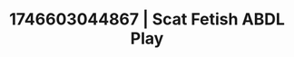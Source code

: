 ---
categories:
- AI-generated
- Close contact
- Erotic art direction
- Sensual touch
- Artistic nudes
- ASMR
- Cosplay
- Hands in hair
image: /assets/images/1746603044867.jpg
layout: post
seo:
  description: Featured content with artistic ABDL Play, Scat Fetish. HD images available.
  keywords: ABDL Play, Scat Fetish
  og_image: /assets/images/1746603044867.jpg
  schema_type: VisualArtwork
tags:
- ABDL Play
- '#1746603044867'
- Scat Fetish
title: 1746603044867 | Scat Fetish ABDL Play
---